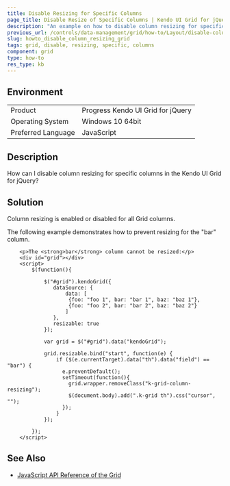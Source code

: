 ```yaml
---
title: Disable Resizing for Specific Columns
page_title: Disable Resize of Specific Columns | Kendo UI Grid for jQuery
description: "An example on how to disable column resizing for specific columns in the Kendo UI Grid for jQuery."
previous_url: /controls/data-management/grid/how-to/Layout/disable-column-resize-for-specific-columns
slug: howto_disable_column_resizing_grid
tags: grid, disable, resizing, specific, columns
component: grid
type: how-to
res_type: kb
---
```


## Environment

<table>
 <tr>
  <td>Product</td>
  <td>Progress Kendo UI Grid for jQuery</td>
 </tr>
 <tr>
  <td>Operating System</td>
  <td>Windows 10 64bit</td>
 </tr>
 <tr>
  <td>Preferred Language</td>
  <td>JavaScript</td>
 </tr>
</table>

## Description

How can I disable column resizing for specific columns in the Kendo UI Grid for jQuery?

## Solution

Column resizing is enabled or disabled for all Grid columns.

The following example demonstrates how to prevent resizing for the "bar" column.

```dojo
    <p>The <strong>bar</strong> column cannot be resized:</p>
    <div id="grid"></div>
    <script>
        $(function(){

            $("#grid").kendoGrid({
               dataSource: {
                   data: [
                    {foo: "foo 1", bar: "bar 1", baz: "baz 1"},
                    {foo: "foo 2", bar: "bar 2", baz: "baz 2"}
                   ]
               },
               resizable: true
            });

            var grid = $("#grid").data("kendoGrid");

            grid.resizable.bind("start", function(e) {
                if ($(e.currentTarget).data("th").data("field") == "bar") {
                  e.preventDefault();
                  setTimeout(function(){
                    grid.wrapper.removeClass("k-grid-column-resizing");
                    $(document.body).add(".k-grid th").css("cursor", "");
                  });
                }
            });

        });
    </script>
```

## See Also

* [JavaScript API Reference of the Grid](/api/javascript/ui/grid)
